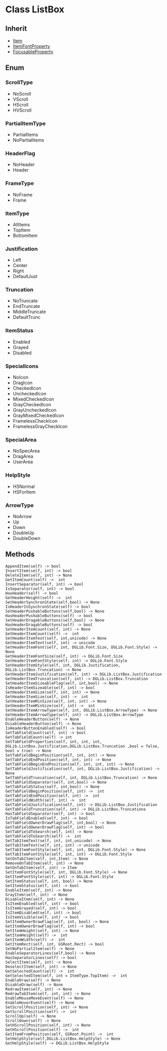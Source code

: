 # Class ListBox

## Inherit

* [Item](Item.md)
* [ItemFontProperty](ItemFontProperty.md)
* [FocusableProperty](FocusableProperty.md)

## Enum

### ScrollType

* NoScroll
* VScroll
* HScroll
* HVScroll

### PartialItemType

* PartialItems
* NoPartialItems

### HeaderFlag

* NoHeader
* Header

### FrameType

* NoFrame
* Frame

### ItemType

* AllItems
* TopItem
* BottomItem

### Justification

* Left
* Center
* Right
* DefaultJust

### Truncation

* NoTruncate
* EndTruncate
* MiddleTruncate
* DefaultTrunc

### ItemStatus

* Enabled
* Grayed
* Disabled

### SpecialIcons

* NoIcon
* DragIcon
* CheckedIcon
* UncheckedIcon
* MixedCheckedIcon
* GrayCheckedIcon
* GrayUncheckedIcon
* GrayMixedCheckedIcon
* FramelessCheckIcon
* FramelessGrayCheckIcon

### SpecialArea

* NoSpecArea
* DragArea
* UserArea

### HelpStyle

* HSNormal
* HSForItem

### ArrowType

* NoArrow
* Up
* Down
* DoubleUp
* DoubleDown

## Methods
```
AppendItem(self) -> bool
InsertItem(self, int) -> bool
DeleteItem(self, int) -> None
GetItemCount(self) ->  int
InsertSeparator(self, int) -> bool
IsSeparator(self, int) -> bool
HasHeader(self) -> bool
GetHeaderHeight(self) ->  int
SetHeaderSynchronState(self,bool) -> None
IsHeaderInSynchronState(self) -> bool
SetHeaderPushableButtons(self,bool) -> None
HasHeaderPushableButtons(self) -> bool
SetHeaderDragableButtons(self,bool) -> None
HasHeaderDragableButtons(self) -> bool
SetHeaderItemCount(self, int) -> None
GetHeaderItemCount(self) ->  int
SetHeaderItemText(self, int,unicode) -> None
GetHeaderItemText(self, int) -> unicode
SetHeaderItemFont(self, int, DGLib.Font.Size, DGLib.Font.Style) -> None
GetHeaderItemFontSize(self, int) -> DGLib.Font.Size
GetHeaderItemFontStyle(self, int) -> DGLib.Font.Style
SetHeaderItemStyle(self, int, DGLib.Justification, DGLib.ListBox.Truncation) -> None
GetHeaderItemJustification(self, int) -> DGLib.ListBox.Justification
GetHeaderItemTruncation(self, int) -> DGLib.ListBox.Truncation
SetHeaderItemSizeableFlag(self, int,bool) -> None
IsHeaderItemSizeable(self, int) -> bool
SetHeaderItemSize(self, int, int) -> None
GetHeaderItemSize(self, int) ->  int
SetHeaderItemMinSize(self, int, int) -> None
GetHeaderItemMinSize(self, int) ->  int
SetHeaderItemArrowType(self, int, DGLib.ListBox.ArrowType) -> None
GetHeaderItemArrowType(self, int) -> DGLib.ListBox.ArrowType
EnableHeaderButton(self) -> None
DisableHeaderButton(self) -> None
IsHeaderButtonEnabled(self) -> bool
SetTabFieldCount(self, int) -> bool
GetTabFieldCount(self) -> int
SetTabFieldProperties(self, int, int, int, DGLib.ListBox.Justification,DGLib.ListBox.Truncation ,bool = false, bool = true) -> None
SetTabFieldBeginPosition(self, int, int) -> None
SetTabFieldEndPosition(self, int, int) -> None
SetTabFieldBeginEndPosition(self, int, int, int) -> None
SetTabFieldJustification(self, int, DGLib.ListBox.Justification) -> None
SetTabFieldTruncation(self, int, DGLib.ListBox.Truncation) -> None
SetTabFieldSeparator(self, int,bool) -> None
SetTabFieldStatus(self, int,bool) -> None
GetTabFieldBeginPosition(self, int) ->  int
GetTabFieldEndPosition(self, int) ->  int
GetTabFieldWidth(self, int) ->  int
GetTabFieldJustification(self, int) -> DGLib.ListBox.Justification
GetTabFieldTruncation(self, int) -> DGLib.ListBox.Truncationa
HasTabFieldSeparator(self, int) -> bool
IsTabFieldEnabled(self, int) -> bool
SetTabFieldOwnerDrawFlag(self, int,bool) -> None
GetTabFieldOwnerDrawFlag(self, int) -> bool
SetTabFieldToSearch(self, int) -> None
GetTabFieldToSearch(self) ->  int
SetTabItemText(self, int, int,unicode) -> None
GetTabItemText(self, int, int) -> unicode
SetTabItemFontStyle(self, int, int, DGLib.Font.Style) -> None
GetTabItemFontStyle(self, int, int) -> DGLib.Font.Style
SetOnTabItem(self, int,Item) -> None
RemoveOnTabItem(self, int) -> None
GetOnTabItem(self, int) -> Item
SetItemFontStyle(self, int, DGLib.Font.Style) -> None
GetItemFontStyle(self, int) -> DGLib.Font.Style
SetItemStatus(self, int, bool) -> None
GetItemStatus(self, int) -> bool
EnableItem(self, int) -> None
GrayItem(self, int) -> None
DisableItem(self, int) -> None
IsItemEnabled(self, int) -> bool
IsItemGrayed(self, int) -> bool
IsItemDisabled(self, int) -> bool
IsItemVisible(self, int) -> bool
SetItemOwnerDrawFlag(self, int, bool) -> None
GetItemOwnerDrawFlag(self, int) -> bool
SetItemHeight(self, int) -> None
GetItemHeight(self) ->  int
GetItemWidth(self) ->  int
GetItemRect(self, int, GSRoot.Rect) -> bool
SetNoPartialItem(self) -> None
EnableSeparatorLines(self,bool) -> None
HasSeparatorLines(self) -> bool
SelectItem(self, int) -> None
DeselectItem(self, int) -> None
GetSelectedCount(self) ->  int
GetSelectedItem(self, int = ItemType.TopItem) ->  int
EnableDraw(self) -> None
DisableDraw(self) -> None
RedrawItem(self, int) -> None
RedrawTabItem(self, int, int) -> None
EnableMouseMoveEvent(self) -> None
EnableHoverEvent(self) -> None
SetScrollPosition(self, int) -> None
GetScrollPosition(self) ->  int
ScrollUp(self) -> None
ScrollDown(self) -> None
SetHScrollPosition(self, int) -> None
GetHScrollPosition(self) ->  int
GetItemFromPosition(self, GSRoot.Point) ->  int
SetHelpStyle(self,DGLib.ListBox.HelpStyle) -> None
GetHelpStyle(self) -> DGLib.ListBox.HelpStyle
```
